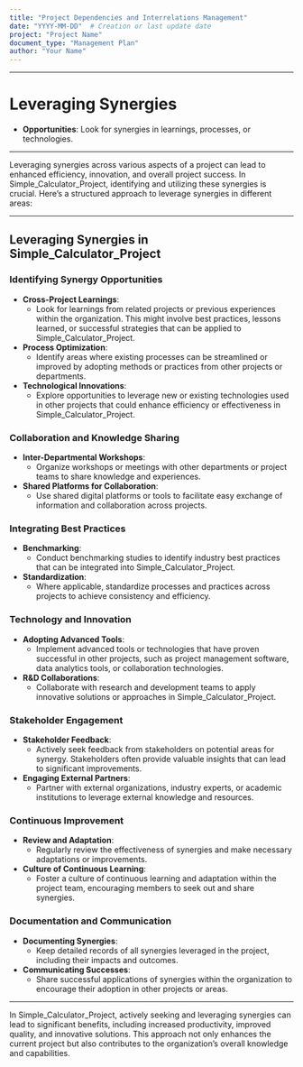 ```yaml
---
title: "Project Dependencies and Interrelations Management"
date: "YYYY-MM-DD"  # Creation or last update date
project: "Project Name"
document_type: "Management Plan"
author: "Your Name"
---
```

---
# Leveraging Synergies

- **Opportunities**: Look for synergies in learnings, processes, or technologies.

---
Leveraging synergies across various aspects of a project can lead to enhanced efficiency, innovation, and overall project success. In Simple_Calculator_Project, identifying and utilizing these synergies is crucial. Here’s a structured approach to leverage synergies in different areas:

---

## Leveraging Synergies in Simple_Calculator_Project

### Identifying Synergy Opportunities
- **Cross-Project Learnings**: 
  - Look for learnings from related projects or previous experiences within the organization. This might involve best practices, lessons learned, or successful strategies that can be applied to Simple_Calculator_Project.
- **Process Optimization**: 
  - Identify areas where existing processes can be streamlined or improved by adopting methods or practices from other projects or departments.
- **Technological Innovations**: 
  - Explore opportunities to leverage new or existing technologies used in other projects that could enhance efficiency or effectiveness in Simple_Calculator_Project.

### Collaboration and Knowledge Sharing
- **Inter-Departmental Workshops**: 
  - Organize workshops or meetings with other departments or project teams to share knowledge and experiences.
- **Shared Platforms for Collaboration**: 
  - Use shared digital platforms or tools to facilitate easy exchange of information and collaboration across projects.

### Integrating Best Practices
- **Benchmarking**: 
  - Conduct benchmarking studies to identify industry best practices that can be integrated into Simple_Calculator_Project.
- **Standardization**: 
  - Where applicable, standardize processes and practices across projects to achieve consistency and efficiency.

### Technology and Innovation
- **Adopting Advanced Tools**: 
  - Implement advanced tools or technologies that have proven successful in other projects, such as project management software, data analytics tools, or collaboration technologies.
- **R&D Collaborations**: 
  - Collaborate with research and development teams to apply innovative solutions or approaches in Simple_Calculator_Project.

### Stakeholder Engagement
- **Stakeholder Feedback**: 
  - Actively seek feedback from stakeholders on potential areas for synergy. Stakeholders often provide valuable insights that can lead to significant improvements.
- **Engaging External Partners**: 
  - Partner with external organizations, industry experts, or academic institutions to leverage external knowledge and resources.

### Continuous Improvement
- **Review and Adaptation**: 
  - Regularly review the effectiveness of synergies and make necessary adaptations or improvements.
- **Culture of Continuous Learning**: 
  - Foster a culture of continuous learning and adaptation within the project team, encouraging members to seek out and share synergies.

### Documentation and Communication
- **Documenting Synergies**: 
  - Keep detailed records of all synergies leveraged in the project, including their impacts and outcomes.
- **Communicating Successes**: 
  - Share successful applications of synergies within the organization to encourage their adoption in other projects or areas.

---

In Simple_Calculator_Project, actively seeking and leveraging synergies can lead to significant benefits, including increased productivity, improved quality, and innovative solutions. This approach not only enhances the current project but also contributes to the organization’s overall knowledge and capabilities.